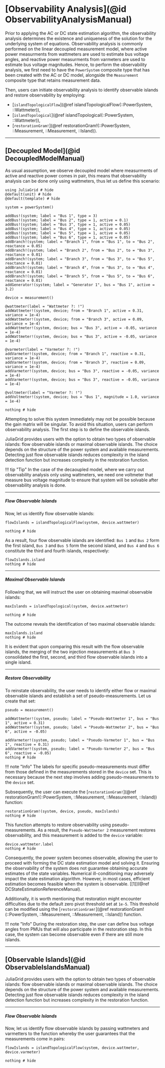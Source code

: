 # [Observability Analysis](@id ObservabilityAnalysisManual)
Prior to applying the AC or DC state estimation algorithm, the observability analysis determines the existence and uniqueness of the solution for the underlying system of equations. Observability analysis is commonly performed on the linear decoupled
measurement model, where active power measurments from wattmeters are used to estimate bus voltage angles, and reactive power measurments from varmeters are used to estimate bus voltage magnitudes. Hence, to perform the observability analysis, we first need to have the `PowerSystem` composite type that has been created with the AC or DC model, alongside the `Measurement` composite type that retains measurement data.

Then, users can initiate observability analysis to identify observable islands and restore observability by employing:
* [`islandTopologicalFlow`](@ref islandTopologicalFlow(::PowerSystem, ::Wattmeter)),
* [`islandTopological`](@ref islandTopological(::PowerSystem, ::Wattmeter)),
* [`restorationGram!`](@ref restorationGram!(::PowerSystem, ::Measurement, ::Measurement, ::Island)).


---

## [Decoupled Model](@id DecoupledModelManual)
As usual assumption, we observe decoupled model where measurments of active and reactive power comes in pair, this means that observability analysis can be done only using wattmeters, thus let us define this scenario:
```@example DCSEObservabilityAnalysis
using JuliaGrid # hide
@default(unit) # hide
@default(template) # hide

system = powerSystem()

addBus!(system; label = "Bus 1", type = 3)
addBus!(system; label = "Bus 2", type = 1, active = 0.1)
addBus!(system; label = "Bus 3", type = 1, active = 0.05)
addBus!(system; label = "Bus 4", type = 1, active = 0.05)
addBus!(system; label = "Bus 5", type = 1, active = 0.05)
addBus!(system; label = "Bus 6", type = 1, active = 0.05)
addBranch!(system; label = "Branch 1", from = "Bus 1", to = "Bus 2", reactance = 0.05)
addBranch!(system; label = "Branch 2", from = "Bus 2", to = "Bus 3", reactance = 0.01)
addBranch!(system; label = "Branch 3", from = "Bus 3", to = "Bus 5", reactance = 0.01)
addBranch!(system; label = "Branch 4", from = "Bus 3", to = "Bus 4", reactance = 0.01)
addBranch!(system; label = "Branch 5", from = "Bus 5", to = "Bus 6", reactance = 0.01)
addGenerator!(system; label = "Generator 1", bus = "Bus 1", active = 3.2)

device = measurement()

@wattmeter(label = "Wattmeter ?: !")
addWattmeter!(system, device; from = "Branch 1", active = 0.31, variance = 1e-4)
addWattmeter!(system, device; from = "Branch 3", active = 0.09, variance = 1e-4)
addWattmeter!(system, device; bus = "Bus 3", active = -0.05, variance = 1e-4)
addWattmeter!(system, device; bus = "Bus 3", active = -0.05, variance = 1e-4)

@varmeter(label = "Varmeter ?: !")
addVarmeter!(system, device; from = "Branch 1", reactive = 0.31, variance = 1e-4)
addVarmeter!(system, device; from = "Branch 3", reactive = 0.09, variance = 1e-4)
addVarmeter!(system, device; bus = "Bus 3", reactive = -0.05, variance = 1e-4)
addVarmeter!(system, device; bus = "Bus 3", reactive = -0.05, variance = 1e-4)

@voltmeter(label = "Varmeter ?: !")
addVoltmeter!(system, device; bus = "Bus 1", magnitude = 1.0, variance = 1e-4)

nothing # hide
```

Attempting to solve this system immediately may not be possible because the gain matrix will be singular. To avoid this situation, users can perform observability analysis. The first step is to define the observable islands.

JuliaGrid provides users with the option to obtain two types of observable islands: flow observable islands or maximal observable islands. The choice depends on the structure of the power system and available measurements. Detecting just flow observable islands reduces complexity in the island detection function but increases complexity in the restoration function.

!!! tip "Tip"
    In the case of the decaoupled model, where we carry out observability analysis only using wattmeters, we need one voltmeter that measure bus voltage magnitude to ensure that system will be solvable after observability analysis is done.

----

##### Flow Observable Islands
Now, let us identify flow observable islands:
```@example DCSEObservabilityAnalysis
flowIslands = islandTopologicalFlow(system, device.wattmeter)

nothing # hide
```

As a result, four flow observable islands are identified: `Bus 1` and `Bus 2` form the first island, `Bus 3` and `Bus 5` form the second island, and `Bus 4` and `Bus 6` constitute the third and fourth islands, respectively:
```@repl DCSEObservabilityAnalysis
flowIslands.island
nothing # hide
```

---

##### Maximal Observable Islands
Following that, we will instruct the user on obtaining maximal observable islands:
```@example DCSEObservabilityAnalysis
maxIslands = islandTopological(system, device.wattmeter)

nothing # hide
```

The outcome reveals the identification of two maximal observable islands:
```@repl DCSEObservabilityAnalysis
maxIslands.island
nothing # hide
```
It is evident that upon comparing this result with the flow observable islands, the merging of the two injection measurements at `Bus 3` consolidated the first, second, and third flow observable islands into a single island.

---

##### Restore Observability
To reinstate observability, the user needs to identify either flow or maximal observable islands and establish a set of pseudo-measurements. Let us create that set:
```@example DCSEObservabilityAnalysis
pseudo = measurement()

addWattmeter!(system, pseudo; label = "Pseudo-Wattmeter 1", bus = "Bus 1", active = 0.31)
addWattmeter!(system, pseudo; label = "Pseudo-Wattmeter 2", bus = "Bus 6", active = -0.05)

addVarmeter!(system, pseudo; label = "Pseudo-Varmeter 1", bus = "Bus 1", reactive = 0.31)
addVarmeter!(system, pseudo; label = "Pseudo-Varmeter 2", bus = "Bus 6", reactive = -0.05)
nothing # hide
```

!!! note "Info"
    The labels for specific pseudo-measurements must differ from those defined in the measurements stored in the `device` set. This is necessary because the next step involves adding pseudo-measurements to the `device` set.

Subsequently, the user can execute the [`restorationGram!`](@ref restorationGram!(::PowerSystem, ::Measurement, ::Measurement, ::Island)) function:
```@example DCSEObservabilityAnalysis
restorationGram!(system, device, pseudo, maxIslands)
nothing # hide
```

This function attempts to restore observability using pseudo-measurements. As a result, the `Pseudo-Wattmeter 2` measurement restores observability, and this measurement is added to the `device` variable:
```@repl DCSEObservabilityAnalysis
device.wattmeter.label
nothing # hide
```
Consequently, the power system becomes observable, allowing the user to proceed with forming the DC state estimation model and solving it. Ensuring the observability of the system does not guarantee obtaining accurate estimates of the state variables. Numerical ill-conditioning may adversely impact the state estimation algorithm. However, in most cases, efficient estimation becomes feasible when the system is observable. [[1]](@ref DCStateEstimationReferenceManual).

Additionally, it is worth mentioning that restoration might encounter difficulties due to the default zero pivot threshold set at `1e-5`. This threshold can be modified using the [`restorationGram!`](@ref restorationGram!(::PowerSystem, ::Measurement, ::Measurement, ::Island)) function.

!!! note "Info"
    During the restoration step, the user can define bus voltage angles from PMUs that will also participate in the restoration step. In this case, the system can become observable even if there are still more islands.

---


## [Observable Islands](@id ObservableIslandsManual)
JuliaGrid provides users with the option to obtain two types of observable islands: flow observable islands or maximal observable islands. The choice depends on the structure of the power system and available measurements. Detecting just flow observable islands reduces complexity in the island detection function but increases complexity in the restoration function.

---

##### Flow Observable Islands
Now, let us identify flow observable islands by passing wattmeters and varmetters to the function whereby the user guarantees that the measurements come in pairs:
```@example DCSEObservabilityAnalysis
flowIslands = islandTopologicalFlow(system, device.wattmeter, device.varmeter)

nothing # hide
```
